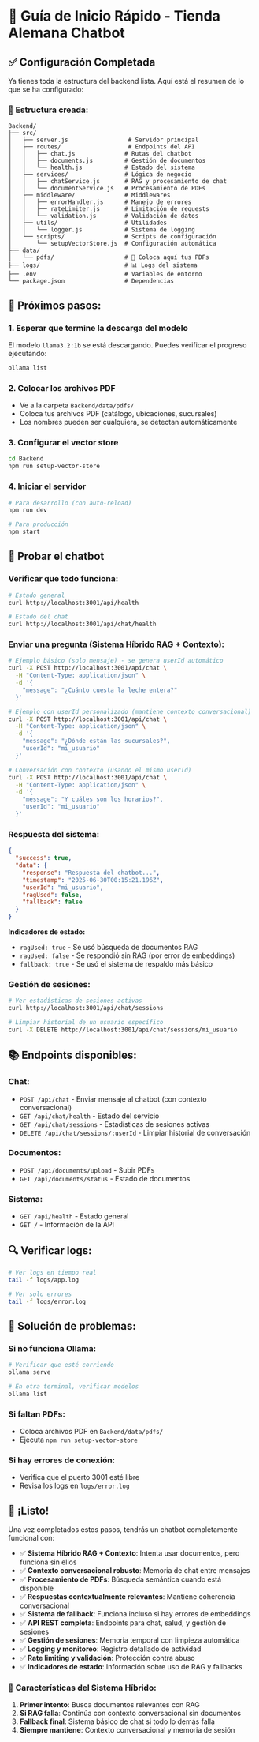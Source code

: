 # 🚀 Guía de Inicio Rápido - Tienda Alemana Chatbot

## ✅ Configuración Completada

Ya tienes toda la estructura del backend lista. Aquí está el resumen de lo que se ha configurado:

### 📁 Estructura creada:

```
Backend/
├── src/
│   ├── server.js                 # Servidor principal
│   ├── routes/                   # Endpoints del API
│   │   ├── chat.js              # Rutas del chatbot
│   │   ├── documents.js         # Gestión de documentos
│   │   └── health.js            # Estado del sistema
│   ├── services/                # Lógica de negocio
│   │   ├── chatService.js       # RAG y procesamiento de chat
│   │   └── documentService.js   # Procesamiento de PDFs
│   ├── middleware/              # Middlewares
│   │   ├── errorHandler.js      # Manejo de errores
│   │   ├── rateLimiter.js       # Limitación de requests
│   │   └── validation.js        # Validación de datos
│   ├── utils/                   # Utilidades
│   │   └── logger.js            # Sistema de logging
│   └── scripts/                 # Scripts de configuración
│       └── setupVectorStore.js  # Configuración automática
├── data/
│   └── pdfs/                    # 📄 Coloca aquí tus PDFs
├── logs/                        # 📊 Logs del sistema
├── .env                         # Variables de entorno
└── package.json                 # Dependencias
```

## 🔧 Próximos pasos:

### 1. Esperar que termine la descarga del modelo

El modelo `llama3.2:1b` se está descargando. Puedes verificar el progreso ejecutando:

```bash
ollama list
```

### 2. Colocar los archivos PDF

- Ve a la carpeta `Backend/data/pdfs/`
- Coloca tus archivos PDF (catálogo, ubicaciones, sucursales)
- Los nombres pueden ser cualquiera, se detectan automáticamente

### 3. Configurar el vector store

```bash
cd Backend
npm run setup-vector-store
```

### 4. Iniciar el servidor

```bash
# Para desarrollo (con auto-reload)
npm run dev

# Para producción
npm start
```

## 🧪 Probar el chatbot

### Verificar que todo funciona:

```bash
# Estado general
curl http://localhost:3001/api/health

# Estado del chat
curl http://localhost:3001/api/chat/health
```

### Enviar una pregunta (Sistema Híbrido RAG + Contexto):

```bash
# Ejemplo básico (solo mensaje) - se genera userId automático
curl -X POST http://localhost:3001/api/chat \
  -H "Content-Type: application/json" \
  -d '{
    "message": "¿Cuánto cuesta la leche entera?"
  }'

# Ejemplo con userId personalizado (mantiene contexto conversacional)
curl -X POST http://localhost:3001/api/chat \
  -H "Content-Type: application/json" \
  -d '{
    "message": "¿Dónde están las sucursales?",
    "userId": "mi_usuario"
  }'

# Conversación con contexto (usando el mismo userId)
curl -X POST http://localhost:3001/api/chat \
  -H "Content-Type: application/json" \
  -d '{
    "message": "Y cuáles son los horarios?",
    "userId": "mi_usuario"
  }'
```

### Respuesta del sistema:

```json
{
  "success": true,
  "data": {
    "response": "Respuesta del chatbot...",
    "timestamp": "2025-06-30T00:15:21.196Z",
    "userId": "mi_usuario",
    "ragUsed": false,
    "fallback": false
  }
}
```

**Indicadores de estado:**

- `ragUsed: true` - Se usó búsqueda de documentos RAG
- `ragUsed: false` - Se respondió sin RAG (por error de embeddings)
- `fallback: true` - Se usó el sistema de respaldo más básico

### Gestión de sesiones:

```bash
# Ver estadísticas de sesiones activas
curl http://localhost:3001/api/chat/sessions

# Limpiar historial de un usuario específico
curl -X DELETE http://localhost:3001/api/chat/sessions/mi_usuario
```

## 📚 Endpoints disponibles:

### Chat:

- `POST /api/chat` - Enviar mensaje al chatbot (con contexto conversacional)
- `GET /api/chat/health` - Estado del servicio
- `GET /api/chat/sessions` - Estadísticas de sesiones activas
- `DELETE /api/chat/sessions/:userId` - Limpiar historial de conversación

### Documentos:

- `POST /api/documents/upload` - Subir PDFs
- `GET /api/documents/status` - Estado de documentos

### Sistema:

- `GET /api/health` - Estado general
- `GET /` - Información de la API

## 🔍 Verificar logs:

```bash
# Ver logs en tiempo real
tail -f logs/app.log

# Ver solo errores
tail -f logs/error.log
```

## 🚨 Solución de problemas:

### Si no funciona Ollama:

```bash
# Verificar que esté corriendo
ollama serve

# En otra terminal, verificar modelos
ollama list
```

### Si faltan PDFs:

- Coloca archivos PDF en `Backend/data/pdfs/`
- Ejecuta `npm run setup-vector-store`

### Si hay errores de conexión:

- Verifica que el puerto 3001 esté libre
- Revisa los logs en `logs/error.log`

## 🎉 ¡Listo!

Una vez completados estos pasos, tendrás un chatbot completamente funcional con:

- ✅ **Sistema Híbrido RAG + Contexto**: Intenta usar documentos, pero funciona sin ellos
- ✅ **Contexto conversacional robusto**: Memoria de chat entre mensajes
- ✅ **Procesamiento de PDFs**: Búsqueda semántica cuando está disponible
- ✅ **Respuestas contextualmente relevantes**: Mantiene coherencia conversacional
- ✅ **Sistema de fallback**: Funciona incluso si hay errores de embeddings
- ✅ **API REST completa**: Endpoints para chat, salud, y gestión de sesiones
- ✅ **Gestión de sesiones**: Memoria temporal con limpieza automática
- ✅ **Logging y monitoreo**: Registro detallado de actividad
- ✅ **Rate limiting y validación**: Protección contra abuso
- ✅ **Indicadores de estado**: Información sobre uso de RAG y fallbacks

### 🔧 **Características del Sistema Híbrido:**

1. **Primer intento**: Busca documentos relevantes con RAG
2. **Si RAG falla**: Continúa con contexto conversacional sin documentos
3. **Fallback final**: Sistema básico de chat si todo lo demás falla
4. **Siempre mantiene**: Contexto conversacional y memoria de sesión
